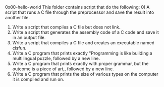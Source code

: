 0x00-hello-world
This folder contains script that do the following:
0) A script that runs a C file through the preprocessor and save the result into another file.
1) Write a script that compiles a C file but does not link.
2) Write a script that generates the assembly code of a C code and save it in an output file.
3) Write a script that compiles a C file and creates an executable named cisfun.
4) Write a C program that prints exactly "Programming is like building a multilingual puzzle, followed by a new line.
5) Write a C program that prints exactly with proper grammar, but the outcome is a piece of art,, followed by a new line.
6) Write a C program that prints the size of various types on the computer it is compiled and run on.
 
